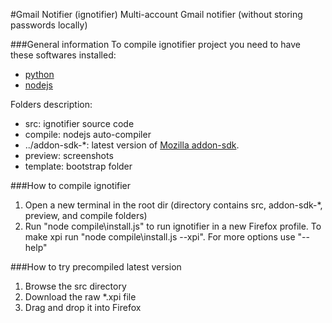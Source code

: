 #Gmail Notifier (ignotifier)
Multi-account Gmail notifier (without storing passwords locally)

###General information
To compile ignotifier project you need to have these softwares installed:
* [python](http://www.python.org/getit/)
* [nodejs](http://nodejs.org/)

Folders description:
* src: ignotifier source code
* compile: nodejs auto-compiler
* ../addon-sdk-*: latest version of [Mozilla addon-sdk](https://addons.mozilla.org/en-US/developers/builder).
* preview: screenshots
* template: bootstrap folder

###How to compile ignotifier
1. Open a new terminal in the root dir (directory contains src, addon-sdk-*, preview, and compile folders)
2. Run "node compile\install.js" to run ignotifier in a new Firefox profile. To make xpi run "node compile\install.js --xpi". For more options use "--help"

###How to try precompiled latest version
1. Browse the src directory
2. Download the raw *.xpi file
3. Drag and drop it into Firefox
